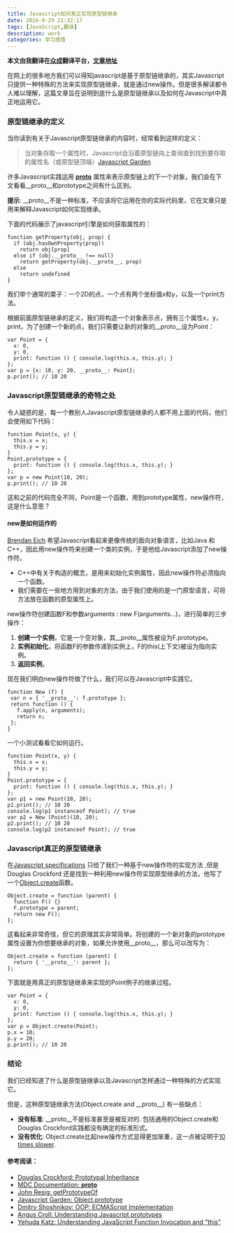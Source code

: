 ```yaml
---
title: Javascript如何真正实现原型链继承
date: 2016-9-29 21:32:17
tags: [JavaScript,翻译]
description: work
categories: 学习感悟
---
```

**本文由我翻译在[众成](http://www.zcfy.cc/claim)翻译平台，[文章地址](http://www.zcfy.cc/article/javascript-how-prototypal-inheritance-really-works-1337.html)**


在网上的很多地方我们可以得知javascript是基于原型链继承的，其实Javascript只提供一种特殊的方法来实现原型链继承，就是通过new操作。但是很多解读都令人难以理解，这篇文章旨在说明到底什么是原型链继承以及如何在Javascript中真正地运用它。
<!--more-->
### 原型链继承的定义
当你读到有关于Javascript原型链继承的内容时，经常看到这样的定义：
 
> 当对象存取一个属性时，Javascript会沿着原型链向上查询直到找到要存取的属性名（或原型链顶端）[Javascript Garden](http://bonsaiden.github.com/JavaScript-Garden/#object.prototype)

许多Javascript实践运用 [__proto__](https://developer.mozilla.org/en/JavaScript/Reference/Global_Objects/Object/proto) 属性来表示原型链上的下一个对象，我们会在下文看看\_\_proto__和prototype之间有什么区别。

**提示**: \_\_proto__不是一种标准，不应该将它运用在你的实际代码里，它在文章只是用来解释Javascript如何实现继承。

下面的代码展示了javascript引擎是如何获取属性的：

```
function getProperty(obj, prop) {
  if (obj.hasOwnProperty(prop))
    return obj[prop]
  else if (obj.__proto__ !== null)
    return getProperty(obj.__proto__, prop)
  else
    return undefined
}
```

我们举个通常的栗子：一个2D的点，一个点有两个坐标值x和y，以及一个print方法。

根据前面原型链继承的定义，我们将构造一个对象表示点，拥有三个属性x，y，print，为了创建一个新的点，我们只需要让新的对象的\_\_proto__设为Point：

```
var Point = {
  x: 0,
  y: 0,
  print: function () { console.log(this.x, this.y); }
};
var p = {x: 10, y: 20, __proto__: Point};
p.print(); // 10 20
```

### Javascript原型链继承的奇特之处

令人疑惑的是，每一个教别人Javascript原型链继承的人都不用上面的代码，他们会使用如下代码：

```
function Point(x, y) {
  this.x = x;
  this.y = y;
}
Point.prototype = {
  print: function () { console.log(this.x, this.y); }
};
var p = new Point(10, 20);
p.print(); // 10 20
```

这和之前的代码完全不同，Point是一个函数，用到prototype属性，new操作符，这是什么意思？

#### new是如何运作的
[Brendan Eich](http://brendaneich.com/) 希望Javascript看起来更像传统的面向对象语言，比如Java 和C++，因此用new操作符来创建一个类的实例，于是他给Javascript添加了new操作符。

*   C++中有关于构造的概念，是用来初始化实例属性，因此new操作符必须指向一个函数。
*   我们需要在一些地方用到对象的方法，由于我们使用的是一门原型语言，可将方法放在函数的原型属性上。

new操作符创建函数F和参数arguments : new F(arguments...)，进行简单的三步操作：

1.  **创建一个实例**，它是一个空对象，其\_\_proto\_\_属性被设为F.prototype。
2.  **实例初始化**，将函数F的参数传递到实例上，F的this(上下文)被设为指向实例。
3.  **返回实例**。

现在我们明白new操作符做了什么，我们可以在Javascript中实践它。

```
function New (f) {
 var n = { '__proto__': f.prototype };
 return function () {
   f.apply(n, arguments);
   return n;
 };
}
```

一个小测试看看它如何运行。

```
function Point(x, y) {
  this.x = x;
  this.y = y;
}
Point.prototype = {
  print: function () { console.log(this.x, this.y); }
};
var p1 = new Point(10, 20);
p1.print(); // 10 20  
console.log(p1 instanceof Point); // true    
var p2 = New (Point)(10, 20);
p2.print(); // 10 20
console.log(p2 instanceof Point); // true
```

### Javascript真正的原型链继承

在[Javascript specifications](http://www.ecma-international.org/publications/files/ECMA-ST/ECMA-262.pdf) 只给了我们一种基于new操作符的实现方法 ,但是Douglas Crockford 还是找到一种利用new操作符实现原型继承的方法，他写了一个[Object.create](http://javascript.crockford.com/prototypal.html)函数。


```
Object.create = function (parent) {
  function F() {}
  F.prototype = parent;
  return new F();
};
```

这看起来非常奇怪，但它的原理其实非常简单。将创建的一个新对象的prototype属性设置为你想要继承的对象，如果允许使用\_\_proto\_\_，那么可以改写为：

```
Object.create = function (parent) {
  return { '__proto__': parent };
};
```

下面就是用真正的原型链继承来实现的Point例子的继承过程。
 
```
var Point = {
  x: 0,
  y: 0,
  print: function () { console.log(this.x, this.y); }
};
var p = Object.create(Point);
p.x = 10;
p.y = 20;
p.print(); // 10 20
```

### 结论

我们已经知道了什么是原型链继承以及Javascript怎样通过一种特殊的方式实现它。

但是，这种原型链继承方法(Object.create and \_\_proto\_\_) 有一些缺点：

*   **没有标准**: \_\_proto\_\_不是标准甚至是被反对的. 包括通用的Object.create和Douglas Crockford实践都没有确定的标准形式。
*   **没有优化**: Object.create比起new操作方式显得更加笨重，这一点被证明于[10 times slower](http://jsperf.com/object-create-vs-crockford-vs-jorge-vs-constructor/16).

#### 参考阅读：

*   [Douglas Crockford: Prototypal Inheritance](http://javascript.crockford.com/prototypal.html)
*   [MDC Documentation: __proto__](https://developer.mozilla.org/en/JavaScript/Reference/Global_Objects/Object/proto)
*   [John Resig: getPrototypeOf](http://ejohn.org/blog/objectgetprototypeof/)
*   [Javascript Garden: Object.prototype](http://bonsaiden.github.com/JavaScript-Garden/#object.prototype)
*   [Dmitry Shoshnikov: OOP: ECMAScript Implementation](http://dmitrysoshnikov.com/ecmascript/chapter-7-2-oop-ecmascript-implementation/)
*   [Angus Croll: Understanding Javascript prototypes](http://javascriptweblog.wordpress.com/2010/06/07/understanding-javascript-prototypes/)
*   [Yehuda Katz: Understanding JavaScript Function Invocation and “this”](http://yehudakatz.com/2011/08/11/understanding-javascript-function-invocation-and-this/)